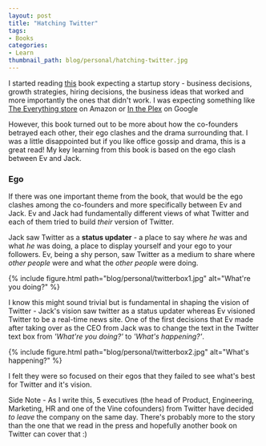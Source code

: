 ```yaml
---
layout: post
title: "Hatching Twitter"
tags:
- Books
categories:
- Learn
thumbnail_path: blog/personal/hatching-twitter.jpg
---
```


I started reading [this](www.amazon.com/Hatching-Twitter-Story-Friendship-Betrayal/dp/1591847087/ref=sr_1_1) book expecting a startup story - business decisions, growth strategies, hiring decisions, the business ideas that worked and more importantly the ones that didn't work. I was expecting something like [The Everything store](www.amazon.com/Everything-Store-Jeff-Bezos-Amazon/dp/0316219282/ref=sr_1_1) on Amazon or [In the Plex](www.amazon.com/Plex-Google-Thinks-Works-Shapes/dp/1416596585/ref=sr_1_1) on Google

However, this book turned out to be more about  how the co-founders betrayed each other, their ego clashes and the drama surrounding that. I was a little disappointed but if you like office gossip and drama, this is a great read! My key learning from this book is based on the ego clash between Ev and Jack.

### Ego

If there was one important theme from the book, that would be the ego clashes among the co-founders and more specifically between Ev and Jack. Ev and Jack had fundamentally different views of what Twitter and each of them tried to build *their* version of Twitter.

Jack saw Twitter as a **status updater** - a place to say where *he* was and what *he* was doing, a place to display yourself and your ego to your followers. Ev, being a shy person, saw Twitter as a medium to share where *other people* were and what the *other people* were doing.

{% include figure.html path="blog/personal/twitterbox1.jpg" alt="What're you doing?" %}

I know this might sound trivial but is fundamental in shaping the vision of Twitter - Jack's vision saw twitter as a status updater whereas Ev visioned Twitter to be a real-time news site. One of the first decisions that Ev made after taking over as the CEO from Jack was to change the text in the Twitter text box from *'What're you doing?'* to *'What's happening?'*.

{% include figure.html path="blog/personal/twitterbox2.jpg" alt="What's happening?" %}

I felt they were so focused on their egos that they failed to see what's best for Twitter and it's vision.

Side Note - As I write this, 5 executives (the head of Product, Engineering, Marketing, HR and one of the Vine cofounders) from Twitter have decided *to leave* the company on the same day. There's probably more to the story than the one that we read in the press and hopefully another book on Twitter can cover that :)